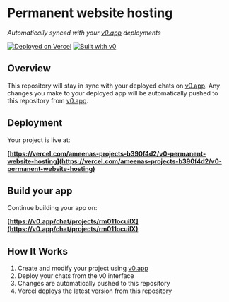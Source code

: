 # Permanent website hosting

*Automatically synced with your [v0.app](https://v0.app) deployments*

[![Deployed on Vercel](https://img.shields.io/badge/Deployed%20on-Vercel-black?style=for-the-badge&logo=vercel)](https://vercel.com/ameenas-projects-b390f4d2/v0-permanent-website-hosting)
[![Built with v0](https://img.shields.io/badge/Built%20with-v0.app-black?style=for-the-badge)](https://v0.app/chat/projects/rm011ocuiIX)

## Overview

This repository will stay in sync with your deployed chats on [v0.app](https://v0.app).
Any changes you make to your deployed app will be automatically pushed to this repository from [v0.app](https://v0.app).

## Deployment

Your project is live at:

**[https://vercel.com/ameenas-projects-b390f4d2/v0-permanent-website-hosting](https://vercel.com/ameenas-projects-b390f4d2/v0-permanent-website-hosting)**

## Build your app

Continue building your app on:

**[https://v0.app/chat/projects/rm011ocuiIX](https://v0.app/chat/projects/rm011ocuiIX)**

## How It Works

1. Create and modify your project using [v0.app](https://v0.app)
2. Deploy your chats from the v0 interface
3. Changes are automatically pushed to this repository
4. Vercel deploys the latest version from this repository